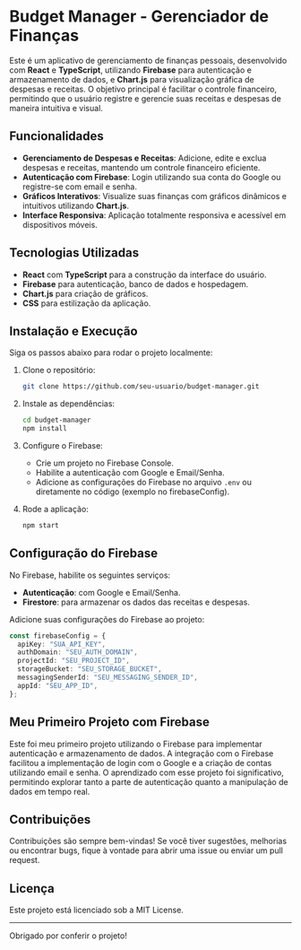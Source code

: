 


# Budget Manager - Gerenciador de Finanças

Este é um aplicativo de gerenciamento de finanças pessoais, desenvolvido com **React** e **TypeScript**, utilizando **Firebase** para autenticação e armazenamento de dados, e **Chart.js** para visualização gráfica de despesas e receitas. O objetivo principal é facilitar o controle financeiro, permitindo que o usuário registre e gerencie suas receitas e despesas de maneira intuitiva e visual.

## Funcionalidades

- **Gerenciamento de Despesas e Receitas**: Adicione, edite e exclua despesas e receitas, mantendo um controle financeiro eficiente.
- **Autenticação com Firebase**: Login utilizando sua conta do Google ou registre-se com email e senha.
- **Gráficos Interativos**: Visualize suas finanças com gráficos dinâmicos e intuitivos utilizando **Chart.js**.
- **Interface Responsiva**: Aplicação totalmente responsiva e acessível em dispositivos móveis.
  
## Tecnologias Utilizadas

- **React** com **TypeScript** para a construção da interface do usuário.
- **Firebase** para autenticação, banco de dados e hospedagem.
- **Chart.js** para criação de gráficos.
- **CSS** para estilização da aplicação.
  
## Instalação e Execução

Siga os passos abaixo para rodar o projeto localmente:

1. Clone o repositório:
   ```bash
   git clone https://github.com/seu-usuario/budget-manager.git
   ```

2. Instale as dependências:
   ```bash
   cd budget-manager
   npm install
   ```

3. Configure o Firebase:

   - Crie um projeto no Firebase Console.
   - Habilite a autenticação com Google e Email/Senha.
   - Adicione as configurações do Firebase no arquivo `.env` ou diretamente no código (exemplo no firebaseConfig).

4. Rode a aplicação:
   ```bash
   npm start
   ```

## Configuração do Firebase

No Firebase, habilite os seguintes serviços:

- **Autenticação**: com Google e Email/Senha.
- **Firestore**: para armazenar os dados das receitas e despesas.

Adicione suas configurações do Firebase ao projeto:

```typescript
const firebaseConfig = {
  apiKey: "SUA_API_KEY",
  authDomain: "SEU_AUTH_DOMAIN",
  projectId: "SEU_PROJECT_ID",
  storageBucket: "SEU_STORAGE_BUCKET",
  messagingSenderId: "SEU_MESSAGING_SENDER_ID",
  appId: "SEU_APP_ID",
};
```

## Meu Primeiro Projeto com Firebase

Este foi meu primeiro projeto utilizando o Firebase para implementar autenticação e armazenamento de dados. A integração com o Firebase facilitou a implementação de login com o Google e a criação de contas utilizando email e senha. O aprendizado com esse projeto foi significativo, permitindo explorar tanto a parte de autenticação quanto a manipulação de dados em tempo real.

## Contribuições

Contribuições são sempre bem-vindas! Se você tiver sugestões, melhorias ou encontrar bugs, fique à vontade para abrir uma issue ou enviar um pull request.

## Licença

Este projeto está licenciado sob a MIT License.

---

Obrigado por conferir o projeto!


